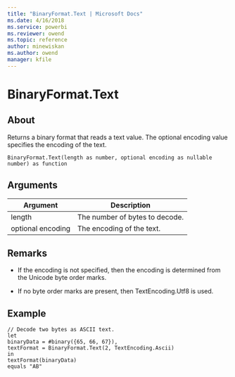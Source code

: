 ```yaml
---
title: "BinaryFormat.Text | Microsoft Docs"
ms.date: 4/16/2018
ms.service: powerbi
ms.reviewer: owend
ms.topic: reference
author: minewiskan
ms.author: owend
manager: kfile
---
```

# BinaryFormat.Text

  
## About  
Returns a binary format that reads a text value.  The optional encoding value specifies the encoding of the text.  
  
```  
BinaryFormat.Text(length as number, optional encoding as nullable number) as function  
```  
  
## Arguments  
  
|Argument|Description|  
|------------|---------------|  
|length|The number of bytes to decode.|  
|optional encoding|The encoding of the text.|  
  
## Remarks  
  
-   If the encoding is not specified, then the encoding is determined from the Unicode byte order marks.  
  
-   If no byte order marks are present, then TextEncoding.Utf8 is used.  
  
## Example  
  
```  
// Decode two bytes as ASCII text.  
let  
binaryData = #binary({65, 66, 67}),  
textFormat = BinaryFormat.Text(2, TextEncoding.Ascii)  
in  
textFormat(binaryData)   
equals "AB"  
```  
